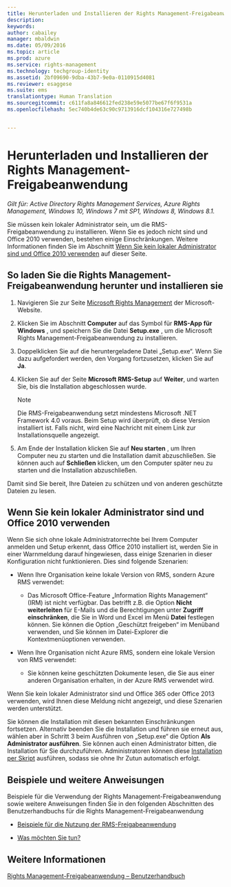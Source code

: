 ```yaml
---
title: Herunterladen und Installieren der Rights Management-Freigabeanwendung | Azure RMS
description: 
keywords: 
author: cabailey
manager: mbaldwin
ms.date: 05/09/2016
ms.topic: article
ms.prod: azure
ms.service: rights-management
ms.technology: techgroup-identity
ms.assetid: 2bf09690-9dba-43b7-9e0a-0110915d4081
ms.reviewer: esaggese
ms.suite: ems
translationtype: Human Translation
ms.sourcegitcommit: c611fa8a846612fed238e59e5077be67f6f9531a
ms.openlocfilehash: 5ec740b4de63c90c9713916dcf104316e727498b


---
```


# Herunterladen und Installieren der Rights Management-Freigabeanwendung

*Gilt für: Active Directory Rights Management Services, Azure Rights Management, Windows 10, Windows 7 mit SP1, Windows 8, Windows 8.1.*

Sie müssen kein lokaler Administrator sein, um die RMS-Freigabeanwendung zu installieren. Wenn Sie es jedoch nicht sind und Office 2010 verwenden, bestehen einige Einschränkungen. Weitere Informationen finden Sie im Abschnitt [Wenn Sie kein lokaler Administrator sind und Office 2010 verwenden](#if-you-are-not-a-local-administrator-and-use-office-2010) auf dieser Seite.

## So laden Sie die Rights Management-Freigabeanwendung herunter und installieren sie

1.  Navigieren Sie zur Seite [Microsoft Rights Management](http://go.microsoft.com/fwlink/?LinkId=303970) der Microsoft-Website.

2.  Klicken Sie im Abschnitt **Computer** auf das Symbol für **RMS-App für Windows** , und speichern Sie die Datei **Setup.exe** , um die Microsoft Rights Management-Freigabeanwendung zu installieren.

3.  Doppelklicken Sie auf die heruntergeladene Datei „Setup.exe“. Wenn Sie dazu aufgefordert werden, den Vorgang fortzusetzen, klicken Sie auf **Ja**.

4.  Klicken Sie auf der Seite **Microsoft RMS-Setup** auf **Weiter**, und warten Sie, bis die Installation abgeschlossen wurde.

    > [!NOTE]
    > Die RMS-Freigabeanwendung setzt mindestens Microsoft .NET Framework 4.0 voraus. Beim Setup wird überprüft, ob diese Version installiert ist. Falls nicht, wird eine Nachricht mit einem Link zur Installationsquelle angezeigt.

5.  Am Ende der Installation klicken Sie auf **Neu starten** , um Ihren Computer neu zu starten und die Installation damit abzuschließen. Sie können auch auf **Schließen** klicken, um den Computer später neu zu starten und die Installation abzuschließen.

Damit sind Sie bereit, Ihre Dateien zu schützen und von anderen geschützte Dateien zu lesen.

## Wenn Sie kein lokaler Administrator sind und Office 2010 verwenden
Wenn Sie sich ohne lokale Administratorrechte bei Ihrem Computer anmelden und Setup erkennt, dass Office 2010 installiert ist, werden Sie in einer Warnmeldung darauf hingewiesen, dass einige Szenarien in dieser Konfiguration nicht funktionieren. Dies sind folgende Szenarien:

-   Wenn Ihre Organisation keine lokale Version von RMS, sondern Azure RMS verwendet:

    -   Das Microsoft Office-Feature „Information Rights Management“ (IRM) ist nicht verfügbar. Das betrifft z.B. die Option **Nicht weiterleiten** für E-Mails und die Berechtigungen unter **Zugriff einschränken**, die Sie in Word und Excel im Menü **Datei** festlegen können. Sie können die Option „Geschützt freigeben“ im Menüband verwenden, und Sie können im Datei-Explorer die Kontextmenüoptionen verwenden.

-   Wenn Ihre Organisation nicht Azure RMS, sondern eine lokale Version von RMS verwendet:

    -   Sie können keine geschützten Dokumente lesen, die Sie aus einer anderen Organisation erhalten, in der Azure RMS verwendet wird.

Wenn Sie kein lokaler Administrator sind und Office 365 oder Office 2013 verwenden, wird Ihnen diese Meldung nicht angezeigt, und diese Szenarien werden unterstützt.

Sie können die Installation mit diesen bekannten Einschränkungen fortsetzen. Alternativ beenden Sie die Installation und führen sie erneut aus, wählen aber in Schritt 3 beim Ausführen von „Setup.exe“ die Option **Als Administrator ausführen**. Sie können auch einen Administrator bitten, die Installation für Sie durchzuführen. Administratoren können diese [Installation per Skript](sharing-app-admin-guide.md#automatic-deployment-for-the-microsoft-rights-management-sharing-application) ausführen, sodass sie ohne Ihr Zutun automatisch erfolgt.

## Beispiele und weitere Anweisungen
Beispiele für die Verwendung der Rights Management-Freigabeanwendung sowie weitere Anweisungen finden Sie in den folgenden Abschnitten des Benutzerhandbuchs für die Rights Management-Freigabeanwendung

-   [Beispiele für die Nutzung der RMS-Freigabeanwendung](sharing-app-user-guide.md#examples-for-using-the-rms-sharing-application)

-   [Was möchten Sie tun?](sharing-app-user-guide.md#what-do-you-want-to-do-)

## Weitere Informationen
[Rights Management-Freigabeanwendung – Benutzerhandbuch](sharing-app-user-guide.md)




<!--HONumber=Jun16_HO4-->


